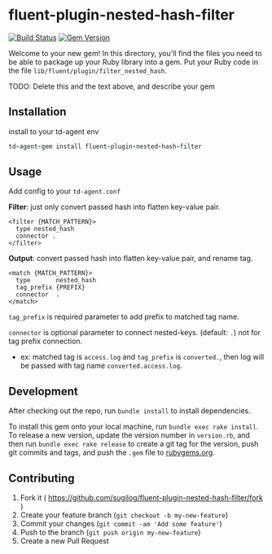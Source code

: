 # fluent-plugin-nested-hash-filter

[![Build Status](https://travis-ci.org/sugilog/fluent-plugin-nested-hash-filter.svg?branch=master)](https://travis-ci.org/sugilog/fluent-plugin-nested-hash-filter)
[![Gem Version](https://badge.fury.io/rb/fluent-plugin-nested-hash-filter.svg)](http://badge.fury.io/rb/fluent-plugin-nested-hash-filter)


Welcome to your new gem! In this directory, you'll find the files you need to be able to package up your Ruby library into a gem. Put your Ruby code in the file `lib/fluent/plugin/filter_nested_hash`.

TODO: Delete this and the text above, and describe your gem

## Installation

install to your td-agent env

```ruby
td-agent-gem install fluent-plugin-nested-hash-filter
```

## Usage

Add config to your `td-agent.conf`

**Filter**: just only convert passed hash into flatten key-value pair.

```
<filter {MATCH_PATTERN}>
  type nested_hash
  connector .
</filter>
```

**Output**: convert passed hash into flatten key-value pair, and rename tag.

```
<match {MATCH_PATTERN}>
  type       nested_hash
  tag_prefix {PREFIX}
  connector  .
</match>
```

`tag_prefix` is required parameter to add prefix to matched tag name.

`connector` is optional parameter to connect nested-keys. (default: `.`) not for tag prefix connection.

- ex: matched tag is `access.log` and `tag_prefix` is `converted.`, then log will be passed with tag name `converted.access.log`.

## Development

After checking out the repo, run `bundle install` to install dependencies.

To install this gem onto your local machine, run `bundle exec rake install`. To release a new version, update the version number in `version.rb`, and then run `bundle exec rake release` to create a git tag for the version, push git commits and tags, and push the `.gem` file to [rubygems.org](https://rubygems.org).

## Contributing

1. Fork it ( https://github.com/sugilog/fluent-plugin-nested-hash-filter/fork )
2. Create your feature branch (`git checkout -b my-new-feature`)
3. Commit your changes (`git commit -am 'Add some feature'`)
4. Push to the branch (`git push origin my-new-feature`)
5. Create a new Pull Request
